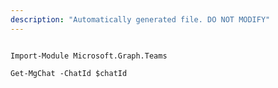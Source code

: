 ```yaml
---
description: "Automatically generated file. DO NOT MODIFY"
---
```


```powershellv2

Import-Module Microsoft.Graph.Teams

Get-MgChat -ChatId $chatId

```